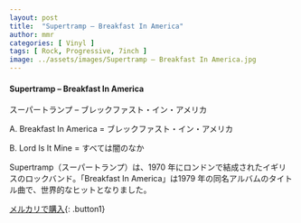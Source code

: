 ```yaml
---
layout: post
title:  "Supertramp – Breakfast In America"
author: mmr
categories: [ Vinyl ]
tags: [ Rock, Progressive, 7inch ]
image: ../assets/images/Supertramp – Breakfast In America.jpg
---
```


#### Supertramp – Breakfast In America

スーパートランプ – ブレックファスト・イン・アメリカ

A. Breakfast In America = ブレックファスト・イン・アメリカ

B. Lord Is It Mine = すべては闇のなか

Supertramp（スーパートランプ）は、1970 年にロンドンで結成されたイギリスのロックバンド。「Breakfast In America」は1979 年の同名アルバムのタイトル曲で、世界的なヒットとなりました。

[メルカリで購入](https://jp.mercari.com/item/m63119040399){: .button1}

